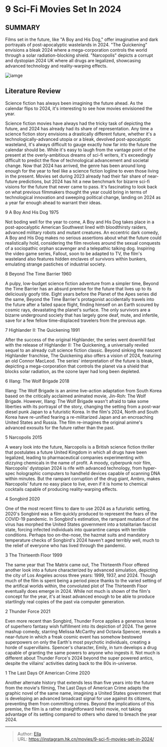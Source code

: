 # 9 Sci-Fi Movies Set In 2024


## SUMMARY 


 Films set in the future, like &#34;A Boy and His Dog,&#34; offer imaginative and dark portrayals of post-apocalyptic wastelands in 2024. 
 &#34;The Quickening&#34; envisions a bleak 2024 where a mega-corporation controls the world through a solar radiation-blocking shield. 
 &#34;Narcopolis&#34; depicts a corrupt and dystopian 2024 UK where all drugs are legalized, showcasing advanced technology and reality-warping effects. 

![iamge](https://static1.srcdn.com/wordpress/wp-content/uploads/2024/01/movies-set-in-2024.jpg)

## Literature Review

Science fiction has always been imagining the future ahead. As the calendar flips to 2024, it&#39;s interesting to see how movies envisioned the year.




Science fiction movies have always had the tricky task of depicting the future, and 2024 has already had its share of representation. Any time a science fiction story envisions a drastically different future, whether it&#39;s a technologically-advanced utopia or a bleak, devolved post-apocalyptic wasteland, it&#39;s always difficult to gauge exactly how far into the future the calendar should be. While it&#39;s easy to laugh from the vantage point of the present at the overly-ambitious dreams of sci-fi writers, it&#39;s exceedingly difficult to predict the flow of technological advancement and societal change.
Now that 2024 has arrived, the genre has been around long enough for the year to feel like a science fiction logline to even those living in the present. Movies set during 2023 already had their fair share of near-future predictions, but 2024 has hit a new benchmark for bizarre sci-fi visions for the future that never came to pass. It&#39;s fascinating to look back on what previous filmmakers thought the year could bring in terms of technological innovation and sweeping political change, landing on 2024 as a year far enough ahead to warrant their ideas.









 








 9  A Boy And His Dog 
1975
        

Not boding well for the year to come, A Boy and His Dog takes place in a post-apocalyptic American Southwest lined with bloodthirsty raiders, advanced military robots and mutant creatures. An eccentric dark comedy, A Boy and His Dog makes no serious assertions about what the future could realistically hold, considering the film revolves around the sexual conquests of a sociopathic orphan scavenger and a telepathic talking dog. Inspiring the video game series, Fallout, soon to be adapted to TV, the film&#39;s wasteland also features hidden enclaves of survivors within bunkers, emulating strange pastiches of industrial society.





 8  Beyond The Time Barrier 
1960
        

A pulpy, low-budget science fiction adventure from a simpler time, Beyond the Time Barrier has an absurd premise for the future that lives up to its deliciously goofy title. Eight years before the Planet of the Apes series did the same, Beyond the Time Barrier&#39;s protagonist accidentally travels into the future after a failed space flight, finding himself on an Earth scoured by cosmic rays, devastating the planet&#39;s surface. The only survivors are a bizarre underground society that has largely gone deaf, mute, and infertile, save for a few fellow time-displaced travelers from the previous age.





 7  Highlander II: The Quickening 
1991
        

After the success of the original Highlander, the series went downhill fast with the release of Highlander II: The Quickening, a universally reviled sequel to an already cult science fiction classic. Beyond sinking the nascent Highlander franchise, The Quickening also offers a vision of 2024, featuring an old Connor MacLeod. The series&#39; interpretation of the future is bleak, depicting a mega-corporation that controls the planet via a shield that blocks solar radiation, as the ozone layer had long been depleted.





 6  Illang: The Wolf Brigade 
2018
        

Illang: The Wolf Brigade is an anime live-action adaptation from South Korea based on the critically acclaimed animated movie, Jin-Roh: The Wolf Brigade. However, Illang: The Wolf Brigade wasn&#39;t afraid to take some liberties with its portrayal of the story, changing the setting from a post-war diesel punk Japan to a futuristic Korea. In the film&#39;s 2024, North and South Korea have re-unified fearing a re-militarized Japan and an encroaching United States and Russia. The film re-imagines the original anime&#39;s advanced exosuits for the future rather than the past.





 5  Narcopolis 
2015
        

A weary look into the future, Narcopolis is a British science fiction thriller that postulates a future United Kingdom in which all drugs have been legalized, leading to pharmaceutical companies experimenting with dizzying chemicals in the name of profit. A moody, cyberpunk noir film, Narcopolis&#39; dystopian 2024 is rife with advanced technology, from hyper-spec holographic computers to handheld devices capable of scanning DNA within minutes. But the rampant corruption of the drug giant, Ambro, makes Narcopolis&#39; future no easy place to live, even if it is home to chemical cocktails capable of producing reality-warping effects.





 4  Songbird 
2020
        

One of the most recent films to dare to use 2024 as a futuristic setting, 2020&#39;s Songbird was a film quickly produced to represent the fears of the COVID-19 pandemic. In Songbird&#39;s estimation, the rampant mutation of the virus has morphed the United States government into a totalitarian fascist state, forcing infected individuals into quarantine camps with terrible conditions. Perhaps too on-the-nose, the hazmat suits and mandatory temperature checks of Songbird&#39;s 2024 haven&#39;t aged terribly well, much to the relief of everyone who has lived through the pandemic.





 3  The Thirteenth Floor 
1999
        

The same year that The Matrix came out, The Thirteenth Floor offered another look into a future characterized by advanced simulation, depicting the city of Los Angeles across three years: 1999, 1937, and 2024. Though much of the film is spent being a period piece thanks to the varied setting of the artifical worlds within, the convoluted plot of The Thirteenth Floor eventually does emerge in 2024. While not much is shown of the film&#39;s concept for the year, it&#39;s at least advanced enough to be able to produce startlingly real copies of the past via computer generation.





 2  Thunder Force 
2021


 







Even more recent than Songbird, Thunder Force applies a generous lense of superhero fantasy wish fulfillment into its depiction of 2024. The genre mashup comedy, starring Melissa McCarthy and Octavia Spencer, reveals a near-future in which a freak cosmic event has somehow bestowed superpowers on only the Earth&#39;s most psychotic individuals, creating a horde of supervillains. Spencer&#39;s character, Emily, in turn develops a drug capable of granting the same powers to anyone who ingests it. Not much is different about Thunder Force&#39;s 2024 beyond the super powered antics, despite the villains&#39; activities dating back to the 80s in-universe.





 1  The Last Days Of American Crime 
2020


 







Another alternate history that extends less than five years into the future from the movie&#39;s filming, The Last Days of American Crime adapts the graphic novel of the same name, imagining a United States government that is developing an advanced broadcast signal for use against its citizens, preventing them from committing crimes. Beyond the implications of this premise, the film is a rather straightforward heist movie, not taking advantage of its setting compared to others who dared to breach the year 2024. 

---

> Author: [Ella](https://instagram.hk.cn/)  
> URL: https://instagram.hk.cn/movies/9-sci-fi-movies-set-in-2024/  

